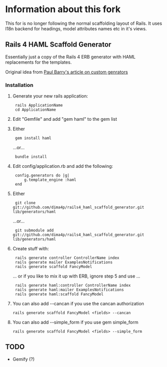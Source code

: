 # Information about this fork

This for is no longer following the normal scaffolding layout of Rails.
It uses I18n backend for headings, model attributes names etc in it's views.

## Rails 4 HAML Scaffold Generator

Essentially just a copy of the Rails 4 ERB generator with HAML replacements for the templates.

Original idea from [Paul Barry's article on custom genrators][OriginalIdea]

### Installation

1. Generate your new rails application:

        rails ApplicationName
        cd ApplicationName

2. Edit "Gemfile" and add "gem haml" to the gem list
3. Either

        gem install haml

    ...or...

        bundle install

4. Edit config/application.rb and add the following:

        config.generators do |g|
            g.template_engine :haml
        end


5. Either

        git clone git://github.com/dima4p/rails4_haml_scaffold_generator.git lib/generators/haml

    ...or...

        git submodule add git://github.com/dima4p/rails4_haml_scaffold_generator.git lib/generators/haml
  
6. Create stuff with:

        rails generate controller ControllerName index
        rails generate mailer ExamplesNotifications
        rails generate scaffold FancyModel
    
    ... or if you like to mix it up with ERB, ignore step 5 and use ...

        rails generate haml:controller ControllerName index
        rails generate haml:mailer ExamplesNotifications
        rails generate haml:scaffold FancyModel

7. You can also add --cancan if you use the cancan authorization

       rails generate scaffold FancyModel <fields> --cancan

8. You can also add --simple_form if you use gem simple_form

       rails generate scaffold FancyModel <fields> --simple_form

## TODO

* Gemify (?)

[OriginalIdea]: http://paulbarry.com/articles/2010/01/13/customizing-generators-in-rails-3
